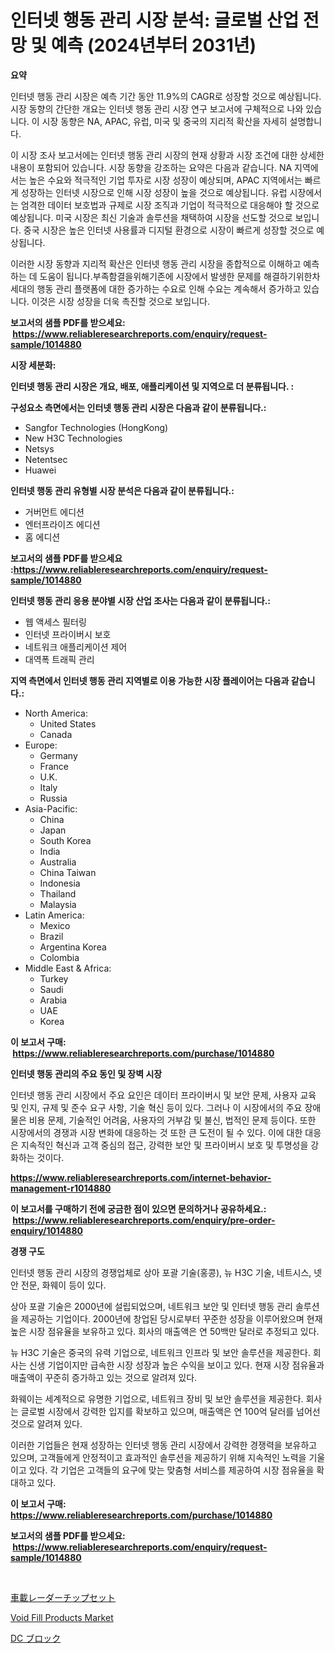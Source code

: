 <p><h1>인터넷 행동 관리 시장 분석: 글로벌 산업 전망 및 예측 (2024년부터 2031년)</h1></p><p><strong>요약</strong></p>
<p><p>인터넷 행동 관리 시장은 예측 기간 동안 11.9%의 CAGR로 성장할 것으로 예상됩니다. 시장 동향의 간단한 개요는 인터넷 행동 관리 시장 연구 보고서에 구체적으로 나와 있습니다. 이 시장 동향은 NA, APAC, 유럽, 미국 및 중국의 지리적 확산을 자세히 설명합니다.</p><p>이 시장 조사 보고서에는 인터넷 행동 관리 시장의 현재 상황과 시장 조건에 대한 상세한 내용이 포함되어 있습니다. 시장 동향을 강조하는 요약은 다음과 같습니다. NA 지역에서는 높은 수요와 적극적인 기업 투자로 시장 성장이 예상되며, APAC 지역에서는 빠르게 성장하는 인터넷 시장으로 인해 시장 성장이 높을 것으로 예상됩니다. 유럽 시장에서는 엄격한 데이터 보호법과 규제로 시장 조직과 기업이 적극적으로 대응해야 할 것으로 예상됩니다. 미국 시장은 최신 기술과 솔루션을 채택하여 시장을 선도할 것으로 보입니다. 중국 시장은 높은 인터넷 사용률과 디지털 환경으로 시장이 빠르게 성장할 것으로 예상됩니다.</p><p>이러한 시장 동향과 지리적 확산은 인터넷 행동 관리 시장을 종합적으로 이해하고 예측하는 데 도움이 됩니다.부족함결을위해기존에 시장에서 발생한 문제를 해결하기위한차세대의 행동 관리 플랫폼에 대한 증가하는 수요로 인해 수요는 계속해서 증가하고 있습니다. 이것은 시장 성장을 더욱 촉진할 것으로 보입니다.</p></p>
<p><strong>보고서의 샘플 PDF를 받으세요: &nbsp;<a href="https://www.reliableresearchreports.com/enquiry/request-sample/1014880">https://www.reliableresearchreports.com/enquiry/request-sample/1014880</a></strong></p>
<p><strong>시장 세분화:</strong></p>
<p><strong> 인터넷 행동 관리 시장은 개요, 배포, 애플리케이션 및 지역으로 더 분류됩니다. :</strong></p>
<p><strong>구성요소 측면에서는 인터넷 행동 관리 시장은 다음과 같이 분류됩니다.:</strong></p>
<p><ul><li>Sangfor Technologies (HongKong)</li><li>New H3C Technologies</li><li>Netsys</li><li>Netentsec</li><li>Huawei</li></ul></p>
<p><strong> 인터넷 행동 관리 유형별 시장 분석은 다음과 같이 분류됩니다.:</strong></p>
<p><ul><li>거버먼트 에디션</li><li>엔터프라이즈 에디션</li><li>홈 에디션</li></ul></p>
<p><strong>보고서의 샘플 PDF를 받으세요 :<a href="https://www.reliableresearchreports.com/enquiry/request-sample/1014880">https://www.reliableresearchreports.com/enquiry/request-sample/1014880</a></strong></p>
<p><strong> 인터넷 행동 관리 응용 분야별 시장 산업 조사는 다음과 같이 분류됩니다.:</strong></p>
<p><ul><li>웹 액세스 필터링</li><li>인터넷 프라이버시 보호</li><li>네트워크 애플리케이션 제어</li><li>대역폭 트래픽 관리</li></ul></p>
<p><strong>지역 측면에서 인터넷 행동 관리 지역별로 이용 가능한 시장 플레이어는 다음과 같습니다.:</strong></p>
<p><ul>
    <li>
        North America:
        <ul>
            <li>United States</li>
            <li>Canada</li>
        </ul>
    </li>
    <li>
        Europe:
        <ul>
            <li>Germany</li>
            <li>France</li>
            <li>U.K.</li>
            <li>Italy</li>
            <li>Russia</li>
        </ul>
    </li>
    <li>
        Asia-Pacific:
        <ul>
            <li>China</li>
            <li>Japan</li>
            <li>South Korea</li>
            <li>India</li>
            <li>Australia</li>
            <li>China Taiwan</li>
            <li>Indonesia</li>
            <li>Thailand</li>
            <li>Malaysia</li>
        </ul>
    </li>
    <li>
        Latin America:
        <ul>
            <li>Mexico</li>
            <li>Brazil</li>
            <li>Argentina Korea</li>
            <li>Colombia</li>
        </ul>
    </li>
    <li>
        Middle East & Africa:
        <ul>
            <li>Turkey</li>
            <li>Saudi</li>
            <li>Arabia</li>
            <li>UAE</li>
            <li>Korea</li>
        </ul>
    </li>
    </ul></p>
<p><strong>이 보고서 구매: &nbsp;<a href="https://www.reliableresearchreports.com/purchase/1014880">https://www.reliableresearchreports.com/purchase/1014880</a></strong></p>
<p><strong>인터넷 행동 관리의 주요 동인 및 장벽 시장</strong></p>
<p><p>인터넷 행동 관리 시장에서 주요 요인은 데이터 프라이버시 및 보안 문제, 사용자 교육 및 인지, 규제 및 준수 요구 사항, 기술 혁신 등이 있다. 그러나 이 시장에서의 주요 장애물은 비용 문제, 기술적인 어려움, 사용자의 거부감 및 불신, 법적인 문제 등이다. 또한 시장에서의 경쟁과 시장 변화에 대응하는 것 또한 큰 도전이 될 수 있다. 이에 대한 대응은 지속적인 혁신과 고객 중심의 접근, 강력한 보안 및 프라이버시 보호 및 투명성을 강화하는 것이다.</p></p>
<p><strong><a href="https://www.reliableresearchreports.com/internet-behavior-management-r1014880">https://www.reliableresearchreports.com/internet-behavior-management-r1014880</a></strong></p>
<p><strong>이 보고서를 구매하기 전에 궁금한 점이 있으면 문의하거나 공유하세요.: &nbsp;<a href="https://www.reliableresearchreports.com/enquiry/pre-order-enquiry/1014880">https://www.reliableresearchreports.com/enquiry/pre-order-enquiry/1014880</a></strong></p>
<p><strong>경쟁 구도</strong></p>
<p><p>인터넷 행동 관리 시장의 경쟁업체로 상아 포괄 기술(홍콩), 뉴 H3C 기술, 네트시스, 넷안 전문, 화웨이 등이 있다. </p><p>상아 포괄 기술은 2000년에 설립되었으며, 네트워크 보안 및 인터넷 행동 관리 솔루션을 제공하는 기업이다. 2000년에 창업된 당시로부터 꾸준한 성장을 이루어왔으며 현재 높은 시장 점유율을 보유하고 있다. 회사의 매출액은 연 50백만 달러로 추정되고 있다.</p><p>뉴 H3C 기술은 중국의 유력 기업으로, 네트워크 인프라 및 보안 솔루션을 제공한다. 회사는 신생 기업이지만 급속한 시장 성장과 높은 수익을 보이고 있다. 현재 시장 점유율과 매출액이 꾸준히 증가하고 있는 것으로 알려져 있다.</p><p>화웨이는 세계적으로 유명한 기업으로, 네트워크 장비 및 보안 솔루션을 제공한다. 회사는 글로벌 시장에서 강력한 입지를 확보하고 있으며, 매출액은 연 100억 달러를 넘어선 것으로 알려져 있다.</p><p>이러한 기업들은 현재 성장하는 인터넷 행동 관리 시장에서 강력한 경쟁력을 보유하고 있으며, 고객들에게 안정적이고 효과적인 솔루션을 제공하기 위해 지속적인 노력을 기울이고 있다. 각 기업은 고객들의 요구에 맞는 맞춤형 서비스를 제공하여 시장 점유율을 확대하고 있다.</p></p>
<p><strong>이 보고서 구매: &nbsp; <a href="https://www.reliableresearchreports.com/purchase/1014880">https://www.reliableresearchreports.com/purchase/1014880</a></strong></p>
<p><strong>보고서의 샘플 PDF를 받으세요: &nbsp;<a href="https://www.reliableresearchreports.com/enquiry/request-sample/1014880">https://www.reliableresearchreports.com/enquiry/request-sample/1014880</a></strong><strong></strong></p>
<p>&nbsp;</p>
<p><p><a href="https://github.com/RodHoppe07/Market-Research-Report-List-1/blob/main/978572221461.md">車載レーダーチップセット</a></p><p><a href="https://gratis-rainforest-2ca.notion.site/Void-Fill-Products-Market-Insights-Market-Players-and-Forecast-Till-2031-d5df4c850ef34cd4a1a762264f169185">Void Fill Products Market</a></p><p><a href="https://github.com/laurenreichert/Market-Research-Report-List-1/blob/main/976378721460.md">DC ブロック</a></p></p>
